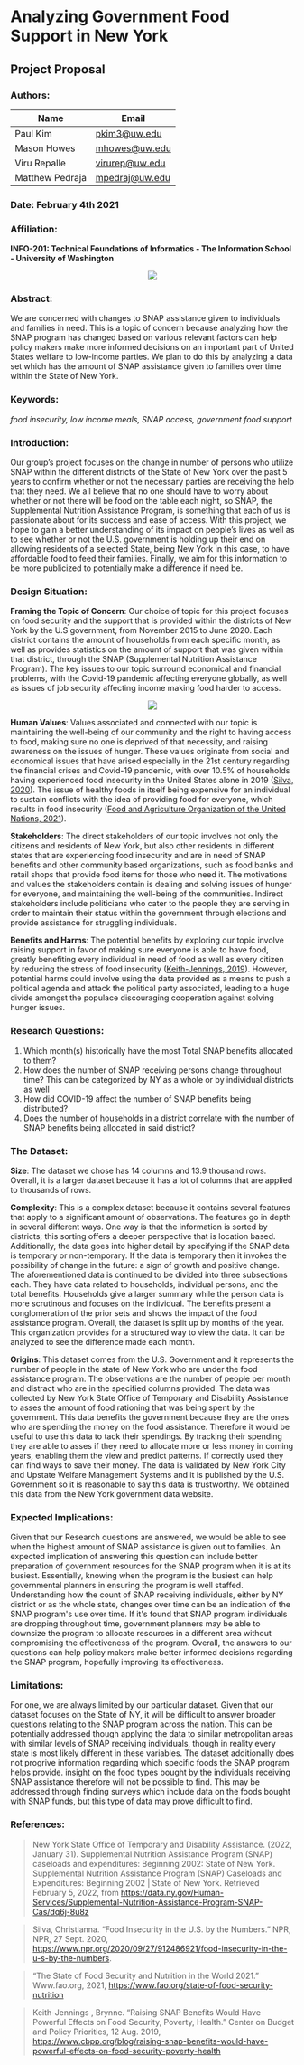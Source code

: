 # **Analyzing Government Food Support in New York**
## **Project Proposal**
### Authors:
| Name | Email
| -----|------
| Paul Kim | pkim3@uw.edu
| Mason Howes | mhowes@uw.edu
| Viru Repalle | virurep@uw.edu
|Matthew Pedraja|mpedraj@uw.edu

### **Date**: February 4th 2021

### **Affiliation**:
**INFO-201: Technical Foundations of Informatics - The Information School - University of Washington**

<p align="center">
  <img src="https://static01.nyt.com/images/2010/01/22/arts/22stamps1a/popup.jpg?quality=75&auto=webp&disable=upscale">
</p>

### **Abstract**:
We are concerned with changes to SNAP assistance given to individuals and families in need. This is a topic of concern because analyzing how the SNAP program has changed based on various relevant factors can help policy makers make more informed decisions on an important part of United States welfare to low-income parties. We plan to do this by analyzing a data set which has the amount of SNAP assistance given to families over time within the State of New York.

### **Keywords**:
_food insecurity, low income meals, SNAP access, government food support_

### **Introduction**:
Our group’s project focuses on the change in number of persons who utilize SNAP within the different districts of the State of New York over the past 5 years to confirm whether or not the necessary parties are receiving the help that they need. We all believe that no one should have to worry about whether or not there will be food on the table each night, so SNAP, the Supplemental Nutrition Assistance Program, is something that each of us is passionate about for its success and ease of access. With this project, we hope to gain a better understanding of its impact on people’s lives as well as to see whether or not the U.S. government is holding up their end on allowing residents of a selected State, being New York in this case, to have affordable food to feed their families. Finally, we aim for this information to be more publicized to potentially make a difference if need be.

### **Design Situation**:

**Framing the Topic of Concern**: Our choice of topic for this project focuses on food security and the support that is provided within the districts of New York by the U.S government, from November 2015 to June 2020. Each district contains the amount of households from each specific month, as well as provides statistics on the amount of support that was given within that district, through the SNAP (Supplemental Nutrition Assistance Program). The key issues to our topic surround economical and financial problems, with the Covid-19 pandemic affecting everyone globally, as well as issues of job security affecting income making food harder to access.
<p align="center">
  <img src="https://www.scarymommy.com/wp-content/uploads/2017/05/hungry-child.jpg">
</p>

**Human Values**: Values associated and connected with our topic is maintaining the well-being of our community and the right to having access to food, making sure no one is deprived of that necessity, and raising awareness on the issues of hunger. These values originate from social and economical issues that have arised especially in the 21st century regarding the financial crises and Covid-19 pandemic, with over 10.5% of households having experienced food insecurity in the United States alone in 2019 ([Silva, 2020](https://www.npr.org/2020/09/27/912486921/food-insecurity-in-the-u-s-by-the-numbers. )). The issue of healthy foods in itself being expensive for an individual to sustain conflicts with the idea of providing food for everyone, which results in food insecurity ([Food and Agriculture Organization of the United Nations, 2021](https://www.fao.org/state-of-food-security-nutrition
)).

**Stakeholders**: The direct stakeholders of our topic involves not only the citizens and residents of New York, but also other residents in different states that are experiencing food insecurity and are in need of SNAP benefits and other community based organizations, such as food banks and retail shops that provide food items for those who need it. The motivations and values the stakeholders contain is dealing and solving issues of hunger for everyone, and maintaining the well-being of the communities. Indirect stakeholders include politicians who cater to the people they are serving in order to maintain their status within the government through elections and provide assistance for struggling individuals.

**Benefits and Harms**: The potential benefits by exploring our topic involve raising support in favor of making sure everyone is able to have food, greatly benefiting every individual in need of food as well as every citizen by reducing the stress of food insecurity ([Keith-Jennings, 2019](https://www.cbpp.org/blog/raising-snap-benefits-would-have-powerful-effects-on-food-security-poverty-health)). However, potential harms could involve using the data provided as a means to push a political agenda and attack the political party associated, leading to a huge divide amongst the populace discouraging cooperation against solving hunger issues.

### **Research Questions**:
1. Which month(s) historically have the most Total SNAP benefits allocated to them?
2. How does the number of SNAP receiving persons change throughout time? This can be categorized by NY as a whole or by individual districts as well
3. How did COVID-19 affect the number of SNAP benefits being distributed?
4. Does the number of households in a district correlate with the number of SNAP benefits being allocated in said district?

### **The Dataset**:
**Size**: The dataset we chose has 14 columns and 13.9 thousand rows. Overall, it is a larger dataset because it has a lot of columns that are applied to thousands of rows.

**Complexity**: This is a complex dataset because it contains several features that apply to a significant amount of observations. The features go in depth in several different ways. One way is that the information is sorted by districts; this sorting offers a deeper perspective that is location based. Additionally, the data goes into higher detail by specifying if the SNAP data is temporary or non-temporary. If the data is temporary then it invokes the possibility of change in the future: a sign of growth and positive change. The aforementioned data is continued to be divided into three subsections each. They have data related to households, individual persons, and the total benefits. Households give a larger summary while the person data is more scrutinous and focuses on the individual. The benefits present a conglomeration of the prior sets and shows the impact of the food assistance program. Overall, the dataset is split up by months of the year. This organization provides for a structured way to view the data. It can be analyzed to see the difference made each month.

**Origins**: This dataset comes from the U.S. Government and it represents the number of people in the state of New York who are under the food assistance program. The observations are the number of people per month and distract who are in the specified columns provided. The data was collected by New York State Office of Temporary and Disability Assistance to asses the amount of food rationing that was being spent by the government. This data benefits the government because they are the ones who are spending the money on the food assistance. Therefore it would be useful to use this data to tack their spendings. By tracking their spending they are able to asses if they need to allocate more or less money in coming years, enabling them the view and predict patterns. If correctly used they can find ways to save their money. The data is validated by New York City and Upstate Welfare Management Systems and it is published by the U.S. Government so it is reasonable to say this data is trustworthy. We obtained this data from the New York government data website.
### **Expected Implications**:
Given that our Research questions are answered, we would be able to see when the highest amount of SNAP assistance is given out to families. An expected implication of answering this question can include better preparation of government resources for the SNAP program when it is at its busiest. Essentially, knowing when the program is the busiest can help governmental planners in ensuring the program is well staffed. Understanding how the count of SNAP receiving individuals, either by NY district or as the whole state, changes over time can be an indication of the SNAP program's use over time. If it's found that SNAP program individuals are dropping throughout time, government planners may be able to downsize the program to allocate resources in a different area without compromising the effectiveness of the program. Overall, the answers to our questions can help policy makers make better informed decisions regarding the SNAP program, hopefully improving its effectiveness.
### **Limitations**:
For one, we are always limited by our particular dataset. Given that our dataset focuses on the State of NY, it will be difficult to answer broader questions relating to the SNAP program across the nation. This can be potentially addressed though applying the data to similar metropolitan areas with similar levels of SNAP receiving individuals, though in reality every state is most likely different in these variables. The dataset additionally does not progrive information regarding which specific foods the SNAP program helps provide. insight on the food types bought by the individuals receiving SNAP assistance therefore will not be possible to find. This may be addressed through finding surveys which include data on the foods bought with SNAP funds, but this type of data may prove difficult to find.

### **References**:

>New York State Office of Temporary and Disability Assistance. (2022, January 31). Supplemental Nutrition Assistance Program (SNAP) caseloads and expenditures: Beginning 2002: State of New York. Supplemental Nutrition Assistance Program (SNAP) Caseloads and Expenditures: Beginning 2002 | State of New York. Retrieved February 5, 2022, from https://data.ny.gov/Human-Services/Supplemental-Nutrition-Assistance-Program-SNAP-Cas/dq6j-8u8z

>Silva, Christianna. “Food Insecurity in the U.S. by the Numbers.” NPR, NPR, 27 Sept. 2020, https://www.npr.org/2020/09/27/912486921/food-insecurity-in-the-u-s-by-the-numbers.

>“The State of Food Security and Nutrition in the World 2021.” Www.fao.org, 2021, https://www.fao.org/state-of-food-security-nutrition

 >Keith-Jennings , Brynne. “Raising SNAP Benefits Would Have Powerful Effects on Food Security, Poverty, Health.” Center on Budget and Policy Priorities, 12 Aug. 2019, https://www.cbpp.org/blog/raising-snap-benefits-would-have-powerful-effects-on-food-security-poverty-health
